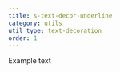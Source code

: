```yaml
---
title: s-text-decor-underline
category: utils
util_type: text-decoration
order: 1
---
```

<p class="s-text-decor-underline">Example text</p>